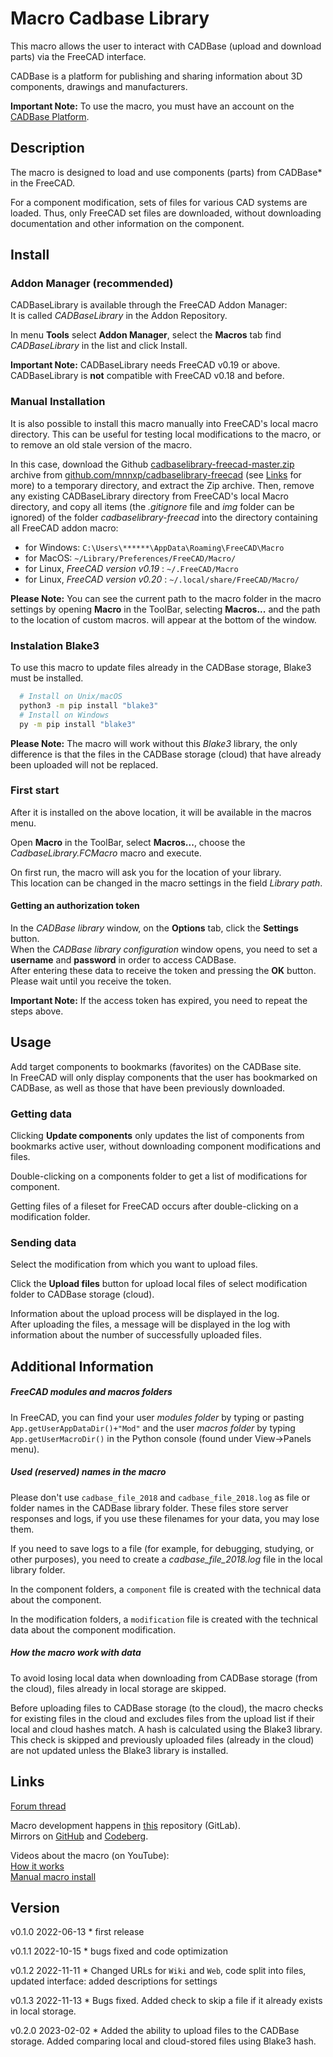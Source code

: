 # Macro Cadbase Library

This macro allows the user to interact with CADBase (upload and download parts) via the FreeCAD interface.

CADBase is a platform for publishing and sharing information about 3D components, drawings and manufacturers.

**Important Note:**  To use the macro, you must have an account on the [CADBase Platform](https://cadbase.rs).

## Description

The macro is designed to load and use components (parts) from CADBase* in the FreeCAD.

For a component modification, sets of files for various CAD systems are loaded. Thus, only FreeCAD set files are downloaded, without downloading documentation and other information on the component.

## Install

### Addon Manager (recommended)

CADBaseLibrary is available through the FreeCAD Addon Manager:  
It is called _CADBaseLibrary_ in the Addon Repository.

In menu **Tools** select **Addon Manager**, select the **Macros** tab find _CADBaseLibrary_ in the list and click Install.  

**Important Note:** CADBaseLibrary needs FreeCAD v0.19 or above. CADBaseLibrary is **not** compatible with FreeCAD v0.18 and before. 


### Manual Installation

It is also possible to install this macro manually into FreeCAD's local macro directory. This can be useful for testing local modifications to the macro, or to remove an old stale version of the macro. 

In this case, download the Github [cadbaselibrary-freecad-master.zip](https://github.com/mnnxp/cadbaselibrary-freecad/archive/master.zip) archive from [github.com/mnnxp/cadbaselibrary-freecad](https://github.com/mnnxp/cadbaselibrary-freecad) (see [Links](#Links) for more) to a temporary directory, and extract the Zip archive. Then, remove any existing CADBaseLibrary directory from FreeCAD's local Macro directory, and copy all items (the _.gitignore_ file and _img_ folder can be ignored) of the folder *cadbaselibrary-freecad* into the directory containing all FreeCAD addon macro:

* for Windows: `C:\Users\******\AppData\Roaming\FreeCAD\Macro`
* for MacOS: `~/Library/Preferences/FreeCAD/Macro/`
* for Linux, _FreeCAD version v0.19_ : `~/.FreeCAD/Macro` 
* for Linux, _FreeCAD version v0.20_ : `~/.local/share/FreeCAD/Macro/`

**Please Note:** You can see the current path to the macro folder in the macro settings by opening **Macro** in the ToolBar, selecting **Macros...** and the path to the location of custom macros. will appear at the bottom of the window.

### Instalation Blake3

To use this macro to update files already in the CADBase storage, Blake3 must be installed.

```sh
  # Install on Unix/macOS
  python3 -m pip install "blake3"
  # Install on Windows
  py -m pip install "blake3"
```

**Please Note:** The macro will work without this _Blake3_ library, the only difference is that the files in the CADBase storage (cloud) that have already been uploaded will not be replaced.

### First start

After it is installed on the above location, it will be available in the macros menu.  

Open **Macro** in the ToolBar, select **Macros...**, choose the _CadbaseLibrary.FCMacro_ macro and execute.

On first run, the macro will ask you for the location of your library.  
This location can be changed in the macro settings in the field _Library path_.

#### Getting an authorization token

In the _CADBase library_ window, on the **Options** tab, click the **Settings** button.  
When the _CADBase library configuration_ window opens, you need to set a **username** and **password** in order to access CADBase.  
After entering these data to receive the token and pressing the **OK** button. Please wait until you receive the token.

**Important Note:**  If the access token has expired, you need to repeat the steps above.

## Usage

Add target components to bookmarks (favorites) on the CADBase site.  
In FreeCAD will only display components that the user has bookmarked on CADBase, as well as those that have been previously downloaded.

### Getting data

Clicking **Update components** only updates the list of components from bookmarks active user, without downloading component modifications and files.  

Double-clicking on a components folder to get a list of modifications for component.

Getting files of a fileset for FreeCAD occurs after double-clicking on a modification folder.

### Sending data

Select the modification from which you want to upload files.  

Click the **Upload files** button for upload local files of select modification folder to CADBase storage (cloud).  

Information about the upload process will be displayed in the log.  
After uploading the files, a message will be displayed in the log with information about the number of successfully uploaded files.

## Additional Information

##### FreeCAD modules and macros folders

In FreeCAD, you can find your user _modules folder_ by typing or pasting `App.getUserAppDataDir()+"Mod"` and the user _macros folder_ by typing `App.getUserMacroDir()` in the Python console (found under View->Panels menu).

##### Used (reserved) names in the macro

Please don't use `cadbase_file_2018` and `cadbase_file_2018.log` as file or folder names in the CADBase library folder. These files store server responses and logs, if you use these filenames for your data, you may lose them.

If you need to save logs to a file (for example, for debugging, studying, or other purposes), you need to create a _cadbase_file_2018.log_ file in the local library folder.

In the component folders, a `component` file is created with the technical data about the component.  

In the modification folders, a `modification` file is created with the technical data about the component modification.

##### How the macro work with data

To avoid losing local data when downloading from CADBase storage (from the cloud), files already in local storage are skipped.

Before uploading files to CADBase storage (to the cloud), the macro checks for existing files in the cloud and excludes files from the upload list if their local and cloud hashes match. A hash is calculated using the Blake3 library.  
This check is skipped and previously uploaded files (already in the cloud) are not updated unless the Blake3 library is installed.

## Links

[Forum thread](https://forum.freecadweb.org/viewtopic.php?f=22&t=69389)  

Macro development happens in [this](https://gitlab.com/cadbase/cadbaselibrary-freecad) repository (GitLab).  
Mirrors on [GitHub](https://github.com/mnnxp/cadbaselibrary-freecad) and [Codeberg](https://codeberg.org/mnnxp/cadbaselibrary-freecad).

Videos about the macro (on YouTube):  
[How it works](https://youtu.be/ONtNrYrg3HU)  
[Manual macro install](https://youtu.be/41-PvSpskBY)  

## Version

v0.1.0 2022-06-13    * first release

v0.1.1 2022-10-15    * bugs fixed and code optimization

v0.1.2 2022-11-11    * Changed URLs for `Wiki` and `Web`, code split into files, updated interface: added descriptions for settings

v0.1.3 2022-11-13    * Bugs fixed. Added check to skip a file if it already exists in local storage.

v0.2.0 2023-02-02    * Added the ability to upload files to the CADBase storage. Added comparing local and cloud-stored files using Blake3 hash.

